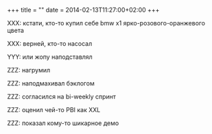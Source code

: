 +++
title = ""
date = 2014-02-13T11:27:00+02:00
+++

XXX: кстати, кто-то купил себе bmw x1 ярко-розового-оранжевого цвета


XXX: верней, кто-то насосал


YYY: или жопу наподставлял


ZZZ: нагрумил


ZZZ: наподмахивал бэклогом


ZZZ: согласился на bi-weekly спринт


ZZZ: оценил чей-то PBI как XXL


ZZZ: показал кому-то шикарное демо


